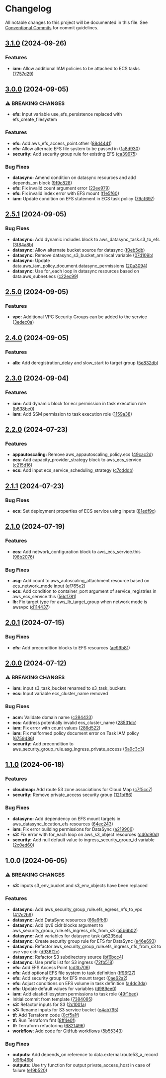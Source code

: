 # Changelog

All notable changes to this project will be documented in this file. See
[Conventional Commits](https://conventionalcommits.org) for commit guidelines.

## [3.1.0](https://github.com/cambridge-collection/terraform-aws-workload-ecs/compare/v3.0.0...v3.1.0) (2024-09-26)


### Features

* **iam:** Allow additional IAM policies to be attached to ECS tasks ([7757d29](https://github.com/cambridge-collection/terraform-aws-workload-ecs/commit/7757d29e42ad7842cebbecc72f74beec50ea6ca2))

## [3.0.0](https://github.com/cambridge-collection/terraform-aws-workload-ecs/compare/v2.5.1...v3.0.0) (2024-09-05)


### ⚠ BREAKING CHANGES

* **efs:** Input variable use_efs_persistence replaced with
efs_create_filesystem

### Features

* **efs:** Add aws_efs_access_point.other ([88d4441](https://github.com/cambridge-collection/terraform-aws-workload-ecs/commit/88d4441dc51973221f266c7fd7dbab91aa0df619))
* **efs:** Allow alternate EFS file system to be passed in ([1a8d930](https://github.com/cambridge-collection/terraform-aws-workload-ecs/commit/1a8d930150fb73c3c191d4ce3b83aa1717af8cdc))
* **security:** Add security group rule for existing EFS ([ca39975](https://github.com/cambridge-collection/terraform-aws-workload-ecs/commit/ca399753ceb732a8bf4c905a68b47a5c40452f04))


### Bug Fixes

* **datasync:** Amend condition on datasync resources and add depends_on block ([9f9c828](https://github.com/cambridge-collection/terraform-aws-workload-ecs/commit/9f9c82843b4e96396e5555a1555c56d70b931693))
* **efs:** Fix invalid count argument error ([22ee979](https://github.com/cambridge-collection/terraform-aws-workload-ecs/commit/22ee979609e48f612dc059cc91ebee6e12c5f00d))
* **efs:** Fix invalid index error with EFS mount ([f1e5f60](https://github.com/cambridge-collection/terraform-aws-workload-ecs/commit/f1e5f6092162acb8903978b0c1378e6f39b2cd75))
* **iam:** Update condition on EFS statement in ECS task policy ([79cf697](https://github.com/cambridge-collection/terraform-aws-workload-ecs/commit/79cf69701f37b9e0a49ea7611a5b89ceae34ae62))

## [2.5.1](https://github.com/cambridge-collection/terraform-aws-workload-ecs/compare/v2.5.0...v2.5.1) (2024-09-05)


### Bug Fixes

* **datasync:** Add dynamic includes block to aws_datasync_task.s3_to_efs ([3f84a8b](https://github.com/cambridge-collection/terraform-aws-workload-ecs/commit/3f84a8b35a3b5c8395b18659dea11713ffe4407b))
* **datasync:** Allow alternate bucket source for datasync ([f0eb5db](https://github.com/cambridge-collection/terraform-aws-workload-ecs/commit/f0eb5dbb63c66714ea25c2a0f91ce3967a2e98d3))
* **datasync:** Remove datasync_s3_bucket_arn local variable ([07d109b](https://github.com/cambridge-collection/terraform-aws-workload-ecs/commit/07d109b383d9477034f16502c46be1e558502433))
* **datasync:** Update data.aws_iam_policy_document.datasync_permissions ([20a3094](https://github.com/cambridge-collection/terraform-aws-workload-ecs/commit/20a30948dad0a67e2313a5bd3b372329eae2f3e2))
* **datasync:** Use for_each loop in datasync resources based on data.aws_subnet.ecs ([c22ec99](https://github.com/cambridge-collection/terraform-aws-workload-ecs/commit/c22ec99a178c0531a74f5515b1c2440bc03e59a0))

## [2.5.0](https://github.com/cambridge-collection/terraform-aws-workload-ecs/compare/v2.4.0...v2.5.0) (2024-09-05)


### Features

* **vpc:** Additional VPC Security Groups can be added to the service ([3edec0a](https://github.com/cambridge-collection/terraform-aws-workload-ecs/commit/3edec0aa942c22c102fad68d6ab5a32ba1602515))

## [2.4.0](https://github.com/cambridge-collection/terraform-aws-workload-ecs/compare/v2.3.0...v2.4.0) (2024-09-05)


### Features

* **alb:** Add deregistration_delay and slow_start to target group ([5e832db](https://github.com/cambridge-collection/terraform-aws-workload-ecs/commit/5e832dbaa561f52f0b0ecbe77320a589ad38ff3e))

## [2.3.0](https://github.com/cambridge-collection/terraform-aws-workload-ecs/compare/v2.2.0...v2.3.0) (2024-09-04)


### Features

* **iam:** Add dynamic block for ecr permission in task execution role ([b638be0](https://github.com/cambridge-collection/terraform-aws-workload-ecs/commit/b638be0b5dbb6f17aaa2049c440341cb41779922))
* **iam:** Add SSM permission to task execution role ([1159a38](https://github.com/cambridge-collection/terraform-aws-workload-ecs/commit/1159a38954d5383d993bffd6342c8fdf2f607360))

## [2.2.0](https://github.com/cambridge-collection/terraform-aws-workload-ecs/compare/v2.1.1...v2.2.0) (2024-07-23)


### Features

* **appautoscaling:** Remove aws_appautoscaling_policy.ecs ([49cac2d](https://github.com/cambridge-collection/terraform-aws-workload-ecs/commit/49cac2db2c87a1471f45f282019f7bf3b857be92))
* **ecs:** Add capacity_provider_strategy block to aws_ecs_service ([c215d16](https://github.com/cambridge-collection/terraform-aws-workload-ecs/commit/c215d16abdd4eb95e7fe7a11bf2d9d84861f82ff))
* **ecs:** Add input ecs_service_scheduling_strategy ([c7cdddb](https://github.com/cambridge-collection/terraform-aws-workload-ecs/commit/c7cdddb75eef00c0cf79677de453faa7c3a481f5))

## [2.1.1](https://github.com/cambridge-collection/terraform-aws-workload-ecs/compare/v2.1.0...v2.1.1) (2024-07-23)


### Bug Fixes

* **ecs:** Set deployment properties of ECS service using inputs ([81edf9c](https://github.com/cambridge-collection/terraform-aws-workload-ecs/commit/81edf9cc982e3acc09a725e2e9f89468c3e703aa))

## [2.1.0](https://github.com/cambridge-collection/terraform-aws-workload-ecs/compare/v2.0.1...v2.1.0) (2024-07-19)


### Features

* **ecs:** Add network_configuration block to aws_ecs_service.this ([98b2076](https://github.com/cambridge-collection/terraform-aws-workload-ecs/commit/98b20769496750b4e61b8f0da4e9c013bf57fb6f))


### Bug Fixes

* **asg:** Add count to aws_autoscaling_attachment resource based on ecs_network_mode input ([ef765e2](https://github.com/cambridge-collection/terraform-aws-workload-ecs/commit/ef765e2df50c53422210ea4c658379b78217ca2e))
* **ecs:** Add condition to container_port argument of service_registries in aws_ecs_service.this ([56cf781](https://github.com/cambridge-collection/terraform-aws-workload-ecs/commit/56cf7816d300060eab9ebfc49e4e90050b79dac5))
* **lb:** Fix target type for aws_lb_target_group when network mode is awsvpc ([d114437](https://github.com/cambridge-collection/terraform-aws-workload-ecs/commit/d114437658a59a790945b9be0f926d71ccc53939))

## [2.0.1](https://github.com/cambridge-collection/terraform-aws-workload-ecs/compare/v2.0.0...v2.0.1) (2024-07-15)


### Bug Fixes

* **efs:** Add precondition blocks to EFS resources ([ae99b81](https://github.com/cambridge-collection/terraform-aws-workload-ecs/commit/ae99b8108477a2037ff89d84c86c91f86f0449ff))

## [2.0.0](https://github.com/cambridge-collection/terraform-aws-workload-ecs/compare/v1.1.0...v2.0.0) (2024-07-12)


### ⚠ BREAKING CHANGES

* **iam:** input s3_task_bucket renamed to s3_task_buckets
* **ecs:** Input variable ecs_cluster_name removed

### Bug Fixes

* **acm:** Validate domain name ([c384433](https://github.com/cambridge-collection/terraform-aws-workload-ecs/commit/c38443318db31832e383bc15ac800f7786b6ec2a))
* **ecs:** Address potentially invalid ecs_cluster_name ([28531dc](https://github.com/cambridge-collection/terraform-aws-workload-ecs/commit/28531dc5779f97d00584322a3730917675e8d6fd))
* **iam:** Fix error with count values ([286d522](https://github.com/cambridge-collection/terraform-aws-workload-ecs/commit/286d5227539f3c8a626e5b12a3010a2f4184a8d5))
* **iam:** Fix malformed policy document error on Task IAM policy ([6759486](https://github.com/cambridge-collection/terraform-aws-workload-ecs/commit/6759486a354e609a9b8c804404c34b007aa0e25d))
* **security:** Add precondition to aws_security_group_rule.asg_ingress_private_access ([6a9c3c3](https://github.com/cambridge-collection/terraform-aws-workload-ecs/commit/6a9c3c32f2569415a97710cafd9ff6a3217a1154))

## [1.1.0](https://github.com/cambridge-collection/terraform-aws-workload-ecs/compare/v1.0.0...v1.1.0) (2024-06-18)


### Features

* **cloudmap:** Add route 53 zone associations for Cloud Map ([c7f5cc7](https://github.com/cambridge-collection/terraform-aws-workload-ecs/commit/c7f5cc7d54ddc9cf6784ff818b98ca8f413a5821))
* **security:** Remove private_access security group ([121bf86](https://github.com/cambridge-collection/terraform-aws-workload-ecs/commit/121bf86d29d7ede3919252e144cf32fc9cc6bf92))


### Bug Fixes

* **datasync:** Add dependency on EFS mount targets in aws_datasync_location_efs resources ([64ec243](https://github.com/cambridge-collection/terraform-aws-workload-ecs/commit/64ec24350ea22fc2bd4fbeb04684ef1ea8d7a618))
* **iam:** Fix error building permissions for DataSync ([a219906](https://github.com/cambridge-collection/terraform-aws-workload-ecs/commit/a219906b13e5af717e2348c49fbda784032daac4))
* **s3:** Fix error with for_each loop on aws_s3_object resources ([c40c90d](https://github.com/cambridge-collection/terraform-aws-workload-ecs/commit/c40c90df4655c12c54ed102dc24cac3dbe1d87a8))
* **security:** Add null default value to ingress_security_group_id variable ([2c0ed60](https://github.com/cambridge-collection/terraform-aws-workload-ecs/commit/2c0ed604fd06a1b01d09ff2a77c7e3da4bd78f52))

## 1.0.0 (2024-06-05)


### ⚠ BREAKING CHANGES

* **s3:** inputs s3_env_bucket and s3_env_objects have been
replaced

### Features

* **datasync:** Add aws_security_group_rule.efs_egress_nfs_to_vpc ([417c2b9](https://github.com/cambridge-collection/terraform-aws-workload-ecs/commit/417c2b91cb5db507fb3aaa1bc212faa467c3de3f))
* **datasync:** Add DataSync resources ([66a6fb8](https://github.com/cambridge-collection/terraform-aws-workload-ecs/commit/66a6fb8c168b4fb8241ac910c1783e1274a85b4e))
* **datasync:** Add ipv6 cidr blocks argument to aws_security_group_rule.efs_ingress_nfs_from_s3 ([a5b6b02](https://github.com/cambridge-collection/terraform-aws-workload-ecs/commit/a5b6b02ab3e61dae32a989d8aab0ee10ca2b55a5))
* **datasync:** Add variables for datasync task ([a6235da](https://github.com/cambridge-collection/terraform-aws-workload-ecs/commit/a6235da1074cb2980430aa4005d77e3b810da548))
* **datasync:** Create security group rule for EFS for DataSync ([e46e693](https://github.com/cambridge-collection/terraform-aws-workload-ecs/commit/e46e69346271b729a9a7ea6e02cf64f54d6f56d2))
* **datasync:** Refactor aws_security_group_rule.efs_ingress_nfs_from_s3 to use vpc cidr ([d936f2c](https://github.com/cambridge-collection/terraform-aws-workload-ecs/commit/d936f2c8cdaf9386074b749a4f23f796182e2276))
* **datasync:** Refactor S3 subdirectory source ([bf6bcc4](https://github.com/cambridge-collection/terraform-aws-workload-ecs/commit/bf6bcc410938240660aae6007fb33647438be677))
* **datasync:** Use prefix list for S3 ingress ([72fb518](https://github.com/cambridge-collection/terraform-aws-workload-ecs/commit/72fb518375f66af7f7a02ae7d72ff814db24c89f))
* **efs:** Add EFS Access Point ([cd3b706](https://github.com/cambridge-collection/terraform-aws-workload-ecs/commit/cd3b706217b3ef14189ff87091df821503568d08))
* **efs:** Add optional EFS file system to task definition ([ff96f27](https://github.com/cambridge-collection/terraform-aws-workload-ecs/commit/ff96f271db3e6cc5f517673477b12d3c0e2f7d91))
* **efs:** Add security group for EFS mount target ([0ae62a2](https://github.com/cambridge-collection/terraform-aws-workload-ecs/commit/0ae62a28eff8a23e8ce39c7120d4e647c2167e4c))
* **efs:** Adjust conditions on EFS volume in task definition ([a4dc3da](https://github.com/cambridge-collection/terraform-aws-workload-ecs/commit/a4dc3dadde1b7a4a426967d915cc3ca2e46c330d))
* **efs:** Update default values for variables ([d989ee0](https://github.com/cambridge-collection/terraform-aws-workload-ecs/commit/d989ee0e51db6ff7a15ed28d34e95ac7d3ce3135))
* **iam:** Add elasticfilesystem permissions to task role ([49f1bed](https://github.com/cambridge-collection/terraform-aws-workload-ecs/commit/49f1bed637e04f7ec6038d2da31d0908808e5abb))
* Initial commit from template ([7384085](https://github.com/cambridge-collection/terraform-aws-workload-ecs/commit/738408500b5aa18d4df44da660f0d5ebe3afe231))
* **s3:** Refactor inputs for S3 ([2c1001a](https://github.com/cambridge-collection/terraform-aws-workload-ecs/commit/2c1001a7d5a1d3ed0e1a1719dac01730b45adb0f))
* **s3:** Rename inputs for S3 service bucket ([e4ab795](https://github.com/cambridge-collection/terraform-aws-workload-ecs/commit/e4ab79555ed5cd8a2676bbbe9656e1125774b295))
* **tf:** Add Terraform code ([0cf5a1f](https://github.com/cambridge-collection/terraform-aws-workload-ecs/commit/0cf5a1f8a680ab75361ef47e1977c330bc311dee))
* **tf:** Run Terraform fmt ([8ff4e0f](https://github.com/cambridge-collection/terraform-aws-workload-ecs/commit/8ff4e0f2a2aae759377f9637a5f37f5bb75e1082))
* **tf:** Terraform refactoring ([6821496](https://github.com/cambridge-collection/terraform-aws-workload-ecs/commit/68214962755ecfc030568699fae694afe7c58bdf))
* **workflow:** Add code for GitHub workflows ([5b55343](https://github.com/cambridge-collection/terraform-aws-workload-ecs/commit/5b553434d6ec3269f6d8d1d25bc4be04cd1db7dc))


### Bug Fixes

* **outputs:** Add depends_on reference to data.external.route53_a_record ([d9fb46b](https://github.com/cambridge-collection/terraform-aws-workload-ecs/commit/d9fb46b16d86ecd0cf25be1f1fca3ad9a971506a))
* **outputs:** Use try function for output private_access_host in case of failure ([e19b520](https://github.com/cambridge-collection/terraform-aws-workload-ecs/commit/e19b5203ae15b90f0d55ed5329fce29267957ff4))
